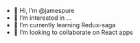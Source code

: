 - 👋 Hi, I’m @jamespure
- 👀 I’m interested in ...
- 🌱 I’m currently learning Redux-saga
- 💞️ I’m looking to collaborate on React apps

<!---
jamespure/jamespure is a ✨ special ✨ repository because its `README.md` (this file) appears on your GitHub profile.
You can click the Preview link to take a look at your changes.
--->
